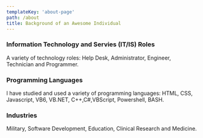 ```yaml
---
templateKey: 'about-page'
path: /about
title: Background of an Awesome Individual
---
```

### Information Technology and Servies (IT/IS) Roles
A variety of technology roles: Help Desk, Administrator, Engineer,
Technician and Programmer.

### Programming Languages
I have studied and used a variety of programming languages: HTML, CSS,
Javascript, VB6, VB.NET, C++,C#,VBScript, Powershell, BASH.

### Industries
Military, Software Development, Education, Clinical Research
and Medicine.
